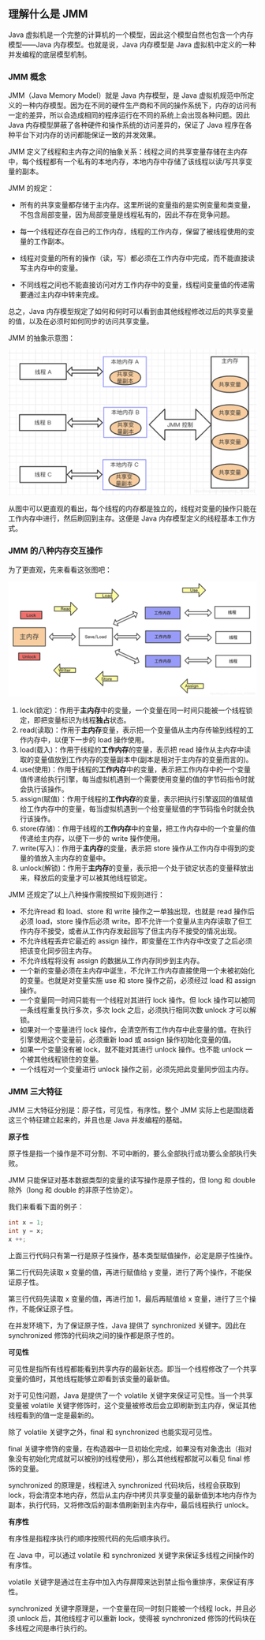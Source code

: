 
## 理解什么是 JMM

Java 虚拟机是一个完整的计算机的一个模型，因此这个模型自然也包含一个内存模型——Java 内存模型。也就是说，Java 内存模型是 Java 虚拟机中定义的一种并发编程的底层模型机制。

### JMM 概念

JMM（Java Memory Model）就是 Java 内存模型，是 Java 虚拟机规范中所定义的一种内存模型。因为在不同的硬件生产商和不同的操作系统下，内存的访问有一定的差异，所以会造成相同的程序运行在不同的系统上会出现各种问题。因此 Java 内存模型屏蔽了各种硬件和操作系统的访问差异的，保证了 Java 程序在各种平台下对内存的访问都能保证一致的并发效果。

JMM 定义了线程和主内存之间的抽象关系：线程之间的共享变量存储在主内存中，每个线程都有一个私有的本地内存，本地内存中存储了该线程以读/写共享变量的副本。

JMM 的规定：  
- 所有的共享变量都存储于主内存。这里所说的变量指的是实例变量和类变量，不包含局部变量，因为局部变量是线程私有的，因此不存在竞争问题。

- 每一个线程还存在自己的工作内存，线程的工作内存，保留了被线程使用的变量的工作副本。

- 线程对变量的所有的操作（读，写）都必须在工作内存中完成，而不能直接读写主内存中的变量。

- 不同线程之间也不能直接访问对方工作内存中的变量，线程间变量值的传递需要通过主内存中转来完成。

总之，Java 内存模型规定了如何和何时可以看到由其他线程修改过后的共享变量的值，以及在必须时如何同步的访问共享变量。

JMM 的抽象示意图：

![JMM](./JMM01.png)

从图中可以更直观的看出，每个线程的内存都是独立的，线程对变量的操作只能在工作内存中进行，然后刷回到主存。这便是 Java 内存模型定义的线程基本工作方式。

### JMM 的八种内存交互操作

为了更直观，先来看看这张图吧：

![交互操作](./JMM02.png)

1. lock(锁定)：作用于**主内存**中的变量，一个变量在同一时间只能被一个线程锁定，即把变量标识为线程**独占**状态。
2. read(读取)：作用于**主内存**变量，表示把一个变量值从主内存传输到线程的工作内存中，以便下一步的 load 操作使用。
3. load(载入)：作用于线程的**工作内存**的变量，表示把 read 操作从主内存中读取的变量值放到工作内存的变量副本中(副本是相对于主内存的变量而言的)。
4. use(使用)：作用于线程的**工作内存**中的变量，表示把工作内存中的一个变量值传递给执行引擎，每当虚拟机遇到一个需要使用变量的值的字节码指令时就会执行该操作。
5. assign(赋值)：作用于线程的**工作内存**的变量，表示把执行引擎返回的值赋值给工作内存中的变量，每当虚拟机遇到一个给变量赋值的字节码指令时就会执行该操作。
6. store(存储)：作用于线程的**工作内存**中的变量，把工作内存中的一个变量的值传递给主内存，以便下一步的 write 操作使用。
7. write(写入)：作用于**主内存**的变量，表示把 store 操作从工作内存中得到的变量的值放入主内存的变量中。
8. unlock(解锁)：作用于**主内存**的变量，表示把一个处于锁定状态的变量释放出来，释放后的变量才可以被其他线程锁定。

JMM 还规定了以上八种操作需按照如下规则进行：
- 不允许read 和 load、store 和 write 操作之一单独出现，也就是 read 操作后必须 load，store 操作后必须 write。即不允许一个变量从主内存读取了但工作内存不接受，或者从工作内存发起回写了但主内存不接受的情况出现。
- 不允许线程丢弃它最近的 assign 操作，即变量在工作内存中改变了之后必须把该变化同步回主内存。
- 不允许线程将没有 assign 的数据从工作内存同步到主内存。
- 一个新的变量必须在主内存中诞生，不允许工作内存直接使用一个未被初始化的变量。也就是对变量实施 use 和 store 操作之前，必须经过 load 和 assign 操作。
- 一个变量同一时间只能有一个线程对其进行 lock 操作。但 lock 操作可以被同一条线程重复执行多次，多次 lock 之后，必须执行相同次数 unlock 才可以解锁。
- 如果对一个变量进行 lock 操作，会清空所有工作内存中此变量的值。在执行引擎使用这个变量前，必须重新 load 或 assign 操作初始化变量的值。
- 如果一个变量没有被 lock，就不能对其进行 unlock 操作。也不能 unlock 一个被其他线程锁住的变量。
- 一个线程对一个变量进行 unlock 操作之前，必须先把此变量同步回主内存。

### JMM 三大特征

JMM 三大特征分别是：原子性，可见性，有序性。整个 JMM 实际上也是围绕着这三个特征建立起来的，并且也是 Java 并发编程的基础。

**原子性**

原子性是指一个操作是不可分割、不可中断的，要么全部执行成功要么全部执行失败。

JMM 只能保证对基本数据类型的变量的读写操作是原子性的，但 long 和 double 除外（long 和 double 的非原子性协定）。

我们来看看下面的例子：

```java
int x = 1;
int y = x;
x ++;
```
上面三行代码只有第一行是原子性操作，基本类型赋值操作，必定是原子性操作。

第二行代码先读取 x 变量的值，再进行赋值给 y 变量，进行了两个操作，不能保证原子性。

第三行代码先读取 x 变量的值，再进行加 1，最后再赋值给 x 变量，进行了三个操作，不能保证原子性。

在并发环境下，为了保证原子性，Java 提供了 synchronized 关键字。因此在 synchronized 修饰的代码块之间的操作都是原子性的。

**可见性**

可见性是指所有线程都能看到共享内存的最新状态。即当一个线程修改了一个共享变量的值时，其他线程能够立即看到该变量的最新值。

对于可见性问题，Java 是提供了一个 volatile 关键字来保证可见性。当一个共享变量被 volatile 关键字修饰时，这个变量被修改后会立即刷新到主内存，保证其他线程看到的值一定是最新的。

除了 volatile 关键字之外，final 和 synchronized 也能实现可见性。

final 关键字修饰的变量，在构造器中一旦初始化完成，如果没有对象逸出（指对象没有初始化完成就可以被别的线程使用），那么其他线程都就可以看见 final 修饰的变量。

synchronized 的原理是，线程进入 synchronized 代码块后，线程会获取到 lock，将会清空本地内存，然后从主内存中拷贝共享变量的最新值到本地内存作为副本，执行代码，又将修改后的副本值刷新到主内存中，最后线程执行 unlock。


**有序性**

有序性是指程序执行的顺序按照代码的先后顺序执行。

在 Java 中，可以通过 volatile 和 synchronized 关键字来保证多线程之间操作的有序性。

volatile 关键字是通过在主存中加入内存屏障来达到禁止指令重排序，来保证有序性。

synchronized 关键字原理是，一个变量在同一时刻只能被一个线程 lock，并且必须 unlock 后，其他线程才可以重新 lock，使得被 synchronized 修饰的代码块在多线程之间是串行执行的。
